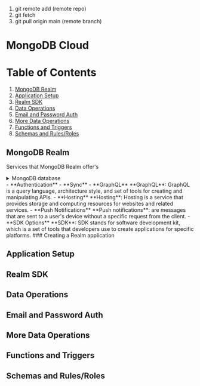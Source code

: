 1. git remote add (remote repo)
2. git fetch
3. git pull origin main (remote branch)

# MongoDB Cloud

# Table of Contents
1. [MongoDB Realm](#mongodb-realm)
2. [Application Setup](#application-setup)
3. [Realm SDK](#realm-sdk)
4. [Data Operations](#data-operations)
5. [Email and Password Auth](#email-and-password-auth)
6. [More Data Operations](#more-data-operations)
7. [Functions and Triggers](#functions-and-triggers)
8. [Schemas and Rules/Roles](#schemas-and-rulesroles)

## MongoDB Realm
Services that MongoDB Realm offer's
<details>
<summary>MongoDB database</summary>
    **DBaaS**: Database as a Service (DBaaS) is a cloud computing service that allows users to access and use a cloud database system without purchasing and setting up their own hardware, installing their own database software, or managing the database themselves.
</details>
- **Authentication**
- **Sync**
- **GraphQL**
    **GraphQL**: GraphQL is a query language, architecture style, and set of tools for creating and manipulating APIs.
- **Hosting**
    **Hosting**: Hosting is a service that provides storage and computing resources for websites and related services.
- **Push Notifications**
    **Push notifications**: are messages that are sent to a user's device without a specific request from the client.
- **SDK Options**
    **SDK**: SDK stands for software development kit, which is a set of tools that developers use to create applications for specific platforms.
### Creating a Realm application

## Application Setup

## Realm SDK

## Data Operations

## Email and Password Auth

## More Data Operations

## Functions and Triggers

## Schemas and Rules/Roles

